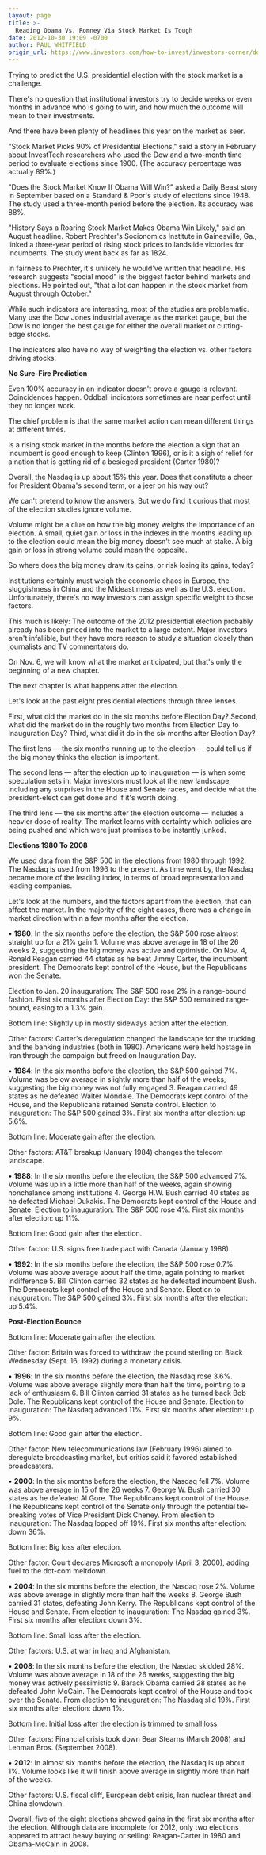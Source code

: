 ```yaml
---
layout: page
title: >-
  Reading Obama Vs. Romney Via Stock Market Is Tough
date: 2012-10-30 19:09 -0700
author: PAUL WHITFIELD
origin_url: https://www.investors.com/how-to-invest/investors-corner/does-stock-market-predict-winner/
---
```


Trying to predict the U.S. presidential election with the stock market is a challenge.

There's no question that institutional investors try to decide weeks or even months in advance who is going to win, and how much the outcome will mean to their investments.

And there have been plenty of headlines this year on the market as seer.

"Stock Market Picks 90% of Presidential Elections," said a story in February about InvestTech researchers who used the Dow and a two-month time period to evaluate elections since 1900. (The accuracy percentage was actually 89%.)

"Does the Stock Market Know If Obama Will Win?" asked a Daily Beast story in September based on a Standard & Poor's study of elections since 1948. The study used a three-month period before the election. Its accuracy was 88%.

"History Says a Roaring Stock Market Makes Obama Win Likely," said an August headline. Robert Prechter's Socionomics Institute in Gainesville, Ga., linked a three-year period of rising stock prices to landslide victories for incumbents. The study went back as far as 1824.

In fairness to Prechter, it's unlikely he would've written that headline. His research suggests "social mood" is the biggest factor behind markets and elections. He pointed out, "that a lot can happen in the stock market from August through October."

While such indicators are interesting, most of the studies are problematic. Many use the Dow Jones industrial average as the market gauge, but the Dow is no longer the best gauge for either the overall market or cutting-edge stocks.

The indicators also have no way of weighting the election vs. other factors driving stocks.

**No Sure-Fire Prediction**

Even 100% accuracy in an indicator doesn't prove a gauge is relevant. Coincidences happen. Oddball indicators sometimes are near perfect until they no longer work.

The chief problem is that the same market action can mean different things at different times.

Is a rising stock market in the months before the election a sign that an incumbent is good enough to keep (Clinton 1996), or is it a sigh of relief for a nation that is getting rid of a besieged president (Carter 1980)?

Overall, the Nasdaq is up about 15% this year. Does that constitute a cheer for President Obama's second term, or a jeer on his way out?

We can't pretend to know the answers. But we do find it curious that most of the election studies ignore volume.

Volume might be a clue on how the big money weighs the importance of an election. A small, quiet gain or loss in the indexes in the months leading up to the election could mean the big money doesn't see much at stake. A big gain or loss in strong volume could mean the opposite.

So where does the big money draw its gains, or risk losing its gains, today?

Institutions certainly must weigh the economic chaos in Europe, the sluggishness in China and the Mideast mess as well as the U.S. election. Unfortunately, there's no way investors can assign specific weight to those factors.

This much is likely: The outcome of the 2012 presidential election probably already has been priced into the market to a large extent. Major investors aren't infallible, but they have more reason to study a situation closely than journalists and TV commentators do.

On Nov. 6, we will know what the market anticipated, but that's only the beginning of a new chapter.

The next chapter is what happens after the election.

Let's look at the past eight presidential elections through three lenses.

First, what did the market do in the six months before Election Day? Second, what did the market do in the roughly two months from Election Day to Inauguration Day? Third, what did it do in the six months after Election Day?

The first lens — the six months running up to the election — could tell us if the big money thinks the election is important.

The second lens — after the election up to inauguration — is when some speculation sets in. Major investors must look at the new landscape, including any surprises in the House and Senate races, and decide what the president-elect can get done and if it's worth doing.

The third lens — the six months after the election outcome — includes a heavier dose of reality. The market learns with certainty which policies are being pushed and which were just promises to be instantly junked.

**Elections 1980 To 2008**

We used data from the S&P 500 in the elections from 1980 through 1992. The Nasdaq is used from 1996 to the present. As time went by, the Nasdaq became more of the leading index, in terms of broad representation and leading companies.

Let's look at the numbers, and the factors apart from the election, that can affect the market. In the majority of the eight cases, there was a change in market direction within a few months after the election.

• **1980**: In the six months before the election, the S&P 500 rose almost straight up for a 21% gain 1. Volume was above average in 18 of the 26 weeks 2, suggesting the big money was active and optimistic. On Nov. 4, Ronald Reagan carried 44 states as he beat Jimmy Carter, the incumbent president. The Democrats kept control of the House, but the Republicans won the Senate.

Election to Jan. 20 inauguration: The S&P 500 rose 2% in a range-bound fashion. First six months after Election Day: the S&P 500 remained range-bound, easing to a 1.3% gain.

Bottom line: Slightly up in mostly sideways action after the election.

Other factors: Carter's deregulation changed the landscape for the trucking and the banking industries (both in 1980). Americans were held hostage in Iran through the campaign but freed on Inauguration Day.

• **1984**: In the six months before the election, the S&P 500 gained 7%. Volume was below average in slightly more than half of the weeks, suggesting the big money was not fully engaged 3. Reagan carried 49 states as he defeated Walter Mondale. The Democrats kept control of the House, and the Republicans retained Senate control. Election to inauguration: The S&P 500 gained 3%. First six months after election: up 5.6%.

Bottom line: Moderate gain after the election.

Other factors: AT&T breakup (January 1984) changes the telecom landscape.

• **1988**: In the six months before the election, the S&P 500 advanced 7%. Volume was up in a little more than half of the weeks, again showing nonchalance among institutions 4. George H.W. Bush carried 40 states as he defeated Michael Dukakis. The Democrats kept control of the House and Senate. Election to inauguration: The S&P 500 rose 4%. First six months after election: up 11%.

Bottom line: Good gain after the election.

Other factor: U.S. signs free trade pact with Canada (January 1988).

• **1992**: In the six months before the election, the S&P 500 rose 0.7%. Volume was above average about half the time, again pointing to market indifference 5. Bill Clinton carried 32 states as he defeated incumbent Bush. The Democrats kept control of the House and Senate. Election to inauguration: The S&P 500 gained 3%. First six months after the election: up 5.4%.

**Post-Election Bounce**

Bottom line: Moderate gain after the election.

Other factor: Britain was forced to withdraw the pound sterling on Black Wednesday (Sept. 16, 1992) during a monetary crisis.

• **1996**: In the six months before the election, the Nasdaq rose 3.6%. Volume was above average slightly more than half the time, pointing to a lack of enthusiasm 6. Bill Clinton carried 31 states as he turned back Bob Dole. The Republicans kept control of the House and Senate. Election to inauguration: The Nasdaq advanced 11%. First six months after election: up 9%.

Bottom line: Good gain after the election.

Other factor: New telecommunications law (February 1996) aimed to deregulate broadcasting market, but critics said it favored established broadcasters.

• **2000**: In the six months before the election, the Nasdaq fell 7%. Volume was above average in 15 of the 26 weeks 7. George W. Bush carried 30 states as he defeated Al Gore. The Republicans kept control of the House. The Republicans kept control of the Senate only through the potential tie-breaking votes of Vice President Dick Cheney. From election to inauguration: The Nasdaq lopped off 19%. First six months after election: down 36%.

Bottom line: Big loss after election.

Other factor: Court declares Microsoft a monopoly (April 3, 2000), adding fuel to the dot-com meltdown.

• **2004**: In the six months before the election, the Nasdaq rose 2%. Volume was above average in slightly more than half the weeks 8. George Bush carried 31 states, defeating John Kerry. The Republicans kept control of the House and Senate. From election to inauguration: The Nasdaq gained 3%. First six months after election: down 3%.

Bottom line: Small loss after the election.

Other factors: U.S. at war in Iraq and Afghanistan.

• **2008**: In the six months before the election, the Nasdaq skidded 28%. Volume was above average in 18 of the 26 weeks, suggesting the big money was actively pessimistic 9. Barack Obama carried 28 states as he defeated John McCain. The Democrats kept control of the House and took over the Senate. From election to inauguration: The Nasdaq slid 19%. First six months after election: down 1%.

Bottom line: Initial loss after the election is trimmed to small loss.

Other factors: Financial crisis took down Bear Stearns (March 2008) and Lehman Bros. (September 2008).

• **2012**: In almost six months before the election, the Nasdaq is up about 1%. Volume looks like it will finish above average in slightly more than half of the weeks.

Other factors: U.S. fiscal cliff, European debt crisis, Iran nuclear threat and China slowdown.

Overall, five of the eight elections showed gains in the first six months after the election. Although data are incomplete for 2012, only two elections appeared to attract heavy buying or selling: Reagan-Carter in 1980 and Obama-McCain in 2008.
